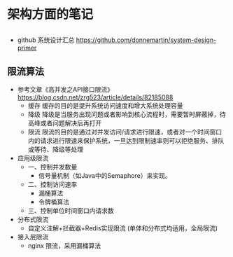 # 架构方面的笔记

## 
- github 系统设计汇总 https://github.com/donnemartin/system-design-primer

## 限流算法
- 参考文章《高并发之API接口限流》 https://blog.csdn.net/zrg523/article/details/82185088
  - 缓存 缓存的目的是提升系统访问速度和增大系统处理容量
  - 降级 降级是当服务出现问题或者影响到核心流程时，需要暂时屏蔽掉，待高峰或者问题解决后再打开
  - 限流 限流的目的是通过对并发访问/请求进行限速，或者对一个时间窗口内的请求进行限速来保护系统，一旦达到限制速率则可以拒绝服务、排队或等待、降级等处理
- 应用级限流
  - 一、控制并发数量
    - 信号量机制（如Java中的Semaphore）来实现。
  - 二、控制访问速率
    - 漏桶算法
    - 令牌桶算法
  - 三、控制单位时间窗口内请求数
- 分布式限流
  - 自定义注解+拦截器+Redis实现限流 (单体和分布式均适用，全局限流)
- 接入层限流
  - nginx 限流，采用漏桶算法
